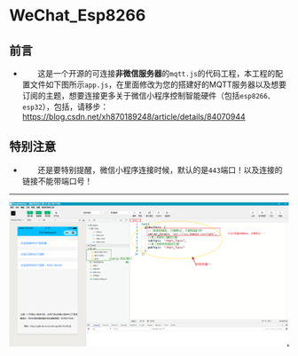 
# WeChat_Esp8266

## 前言

  - &nbsp; &nbsp; &nbsp; &nbsp;这是一个开源的可连接**非微信服务器**的```mqtt.js```的代码工程，本工程的配置文件如下图所示```app.js```，在里面修改为您的搭建好的MQTT服务器以及想要订阅的主题，想要连接更多关于微信小程序控制智能硬件（包括```esp8266、esp32```），包括，请移步：https://blog.csdn.net/xh870189248/article/details/84070944
 
 ## 特别注意

  - &nbsp; &nbsp; &nbsp; &nbsp;还是要特别提醒，微信小程序连接时候，默认的是```443```端口！以及连接的链接不能带端口号！
 
 
 ---------------------------
 
 ![Alt text](png/project.png)
